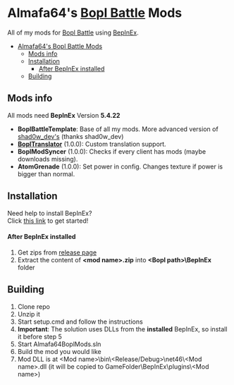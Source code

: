 # Almafa64's [Bopl Battle](https://store.steampowered.com/app/1686940/Bopl_Battle/) Mods

All of my mods for [Bopl Battle](https://store.steampowered.com/app/1686940/Bopl_Battle/) using [BepInEx](https://github.com/BepInEx/BepInEx).

- [Almafa64's Bopl Battle Mods](#almafa64s-bopl-battle-mods)
  - [Mods info](#mods-info)
  - [Installation](#installation)
      - [After BepInEx installed](#after-bepinex-installed)
  - [Building](#building)

## Mods info
All mods need **BepInEx** Version **5.4.22**
- **BoplBattleTemplate**: Base of all my mods. More advanced version of [shad0w_dev's](https://discord.com/channels/1175164882388275310/1177300281705365676/1177333041048334336) (thanks shad0w_dev)
- **[BoplTranslator](https://github.com/almafa64/Bopl-Battle-Translator-Mod)** (1.0.0): Custom translation support.
- **BoplModSyncer** (1.0.0): Checks if every client has mods (maybe downloads missing).
- **AtomGrenade** (1.0.0): Set power in config. Changes texture if power is bigger than normal.

## Installation
Need help to install BepInEx?<br>
Click [this link](https://docs.bepinex.dev/articles/user_guide/installation/index.html) to get started!

#### After BepInEx installed
1. Get zips from [release page](https://github.com/almafa64/almafa64-bopl-mods/releases)
2. Extract the content of **&lt;mod name&gt;.zip** into **&lt;Bopl path&gt;\\BepInEx** folder<br>

## Building
1. Clone repo
2. Unzip it
3. Start setup.cmd and follow the instructions
4. **Important**: The solution uses DLLs from the **installed** BepInEx, so install it before step 5
5. Start Almafa64BoplMods.sln
6. Build the mod you would like
7. Mod DLL is at &lt;Mod name&gt;\\bin\\&lt;Release/Debug&gt;\\net46\\&lt;Mod name&gt;.dll (it will be copied to GameFolder\\BepInEx\\plugins\\&lt;Mod name&gt;)